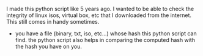 I made this python script like 5 years ago. I wanted to be able to check the integrity of linux isos, virtual box, etc that I downloaded from the internet. This still comes in handy sometimes.

- you have a file (binary, txt, iso, etc...) whose hash this python script can find. the python script also helps in comparing the computed hash with the hash you have on you.